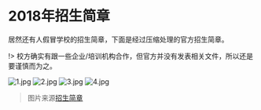 # 2018年招生简章

居然还有人假冒学校的招生简章，下面是经过压缩处理的官方招生简章。

!> 校方确实有跟一些企业/培训机构合作，但官方并没有发表相关文件，所以还是要谨慎而为之。

![1.jpg](https://i.loli.net/2018/07/23/5b55809fbee91.jpg)
![2.jpg](https://i.loli.net/2018/07/23/5b5580a0c1174.jpg)
![3.jpg](https://i.loli.net/2018/07/23/5b5580a054f87.jpg)
![4.jpg](https://i.loli.net/2018/07/23/5b5580a0565f5.jpg)
> 图片来源[招生简章](http://sxqgzy.cn/a/zhaoshengjiuye/zhaoshengjianzhang/2018/0707/1317.html)